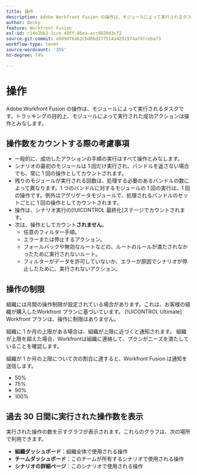 ```yaml
---
title: 操作
description: Adobe Workfront Fusion の操作は、モジュールによって実行されるタスクです。トラッキングの目的上、モジュールによって実行された成功アクションは操作とみなします。
author: Becky
feature: Workfront Fusion
exl-id: c14e2bb2-1cce-48ff-8bea-acc9829d3cf2
source-git-commit: e0d9d76ab2cbd8bd277514a4291974af4fceba73
workflow-type: tm+mt
source-wordcount: '355'
ht-degree: 74%

---
```


# 操作

Adobe Workfront Fusion の操作は、モジュールによって実行されるタスクです。トラッキングの目的上、モジュールによって実行された成功アクションは操作とみなします。

## 操作数をカウントする際の考慮事項

* 一般的に、成功したアクションの手順の実行はすべて操作とみなします。
* シナリオの最初のモジュールは 1 回だけ実行され、バンドルを返さない場合でも、常に 1 回の操作としてカウントされます。
* 残りのモジュールが実行される回数は、処理する必要のあるバンドルの数によって異なります。1 つのバンドルに対するモジュールの 1 回の実行は、1 回の操作です。例外はアグリゲータモジュールで、処理されるバンドルのセットごとに 1 回の操作としてカウントされます。
* 操作は、シナリオ実行の[!UICONTROL 最終化]ステージでカウントされます。
* 次は、操作としてカウント&#x200B;**されません**。
   * 任意のフィルター手順。
   * エラーまたは停止するアクション。
   * フォールバックや無効なルートなどの、ルートのルールが満たされなかったために実行されないルート。
   * フィルターがデータを許可していないか、エラーが原因でシナリオが停止したために、実行されないアクション。

## 操作の制限

組織には月間の操作制限が設定されている場合があります。これは、お客様の組織が購入したWorkfront プランに基づいています。 [!UICONTROL Ultimate] Workfront プランは、操作に制限はありません。

組織に 1 か月の上限がある場合は、組織が上限に近づくと通知されます。 組織が上限を超えた場合、Workfrontは組織に連絡して、プランがニーズを満たしていることを確認します。

組織が 1 か月の上限について次の割合に達すると、Workfront Fusion は通知を送信します。

* 50%
* 75%
* 90%
* 100%

## 過去 30 日間に実行された操作数を表示

実行された操作の数を示すグラフが表示されます。これらのグラフは、次の場所で利用できます。

* **組織ダッシュボード**：組織全体で使用される操作
* **チームダッシュボード**：このチームが所有するシナリオで使用される操作
* **シナリオの詳細ページ**：このシナリオで使用される操作
